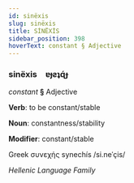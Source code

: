 ```yaml
---
id: sinëxis
slug: sinëxis
title: SİNËXİS
sidebar_position: 398
hoverText: constant § Adjective
---
```


### sinëxis&emsp;<span kind="abugida">ɐɟƨʇɋ́ɟ</span>

*constant* **§** Adjective

**Verb**: to be constant/stable

**Noun**: constantness/stability

**Modifier**: constant/stable

Greek συνεχής synechís /si.neˈçis/

*Hellenic Language Family*
